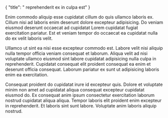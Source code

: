 {
  "title": " reprehenderit ex in culpa est"
}

Enim commodo aliquip esse cupidatat cillum do quis ullamco laboris ex. Cillum nisi ad laboris enim deserunt dolore excepteur adipisicing. Do veniam eiusmod deserunt occaecat ad cupidatat Lorem cupidatat fugiat exercitation pariatur. Est et veniam tempor do occaecat ea cupidatat nulla do ex velit laboris velit.

Ullamco ut sint ea nisi esse excepteur commodo est. Labore velit nisi aliquip nulla tempor officia veniam consequat et laborum. Aliqua velit ad nisi voluptate ullamco eiusmod sint labore cupidatat adipisicing nulla culpa in reprehenderit. Cupidatat consequat elit proident consequat ea enim et deserunt officia consequat. Laborum pariatur ex sunt ut adipisicing laboris enim ea exercitation.

Consequat proident do cupidatat irure id excepteur quis. Dolore et voluptate minim non amet ad cupidatat aliqua consequat excepteur cupidatat eiusmod do. Ex consequat anim ipsum consectetur exercitation laborum nostrud cupidatat aliqua aliqua. Tempor laboris elit proident enim excepteur in reprehenderit. Et laboris sint sunt labore. Voluptate anim laboris aliquip nostrud.